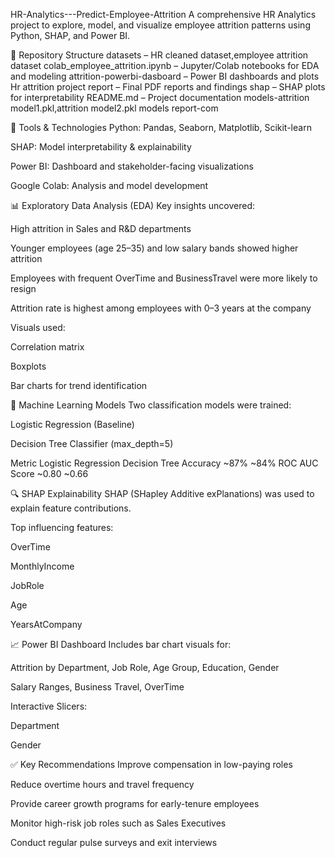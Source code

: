 HR-Analytics---Predict-Employee-Attrition
A comprehensive HR Analytics project to explore, model, and visualize employee attrition patterns using Python, SHAP, and Power BI.

📁 Repository Structure
datasets – HR cleaned dataset,employee attrition dataset
colab_employee_attrition.ipynb – Jupyter/Colab notebooks for EDA and modeling
attrition-powerbi-dasboard – Power BI dashboards and plots
Hr attrition project report – Final PDF reports and findings
shap – SHAP plots for interpretability
README.md – Project documentation
models-attrition model1.pkl,attrition model2.pkl
models report-com



🧰 Tools & Technologies
Python: Pandas, Seaborn, Matplotlib, Scikit-learn

SHAP: Model interpretability & explainability

Power BI: Dashboard and stakeholder-facing visualizations

Google Colab: Analysis and model development

📊 Exploratory Data Analysis (EDA)
Key insights uncovered:

High attrition in Sales and R&D departments

Younger employees (age 25–35) and low salary bands showed higher attrition

Employees with frequent OverTime and BusinessTravel were more likely to resign

Attrition rate is highest among employees with 0–3 years at the company

Visuals used:

Correlation matrix

Boxplots

Bar charts for trend identification

🤖 Machine Learning Models
Two classification models were trained:

Logistic Regression (Baseline)

Decision Tree Classifier (max_depth=5)

Metric	Logistic Regression	Decision Tree
Accuracy	~87%	~84%
ROC AUC Score	~0.80	~0.66

🔍 SHAP Explainability
SHAP (SHapley Additive exPlanations) was used to explain feature contributions.

Top influencing features:

OverTime

MonthlyIncome

JobRole

Age

YearsAtCompany

📈 Power BI Dashboard
Includes bar chart visuals for:

Attrition by Department, Job Role, Age Group, Education, Gender

Salary Ranges, Business Travel, OverTime

Interactive Slicers:

Department

Gender

✅ Key Recommendations
Improve compensation in low-paying roles

Reduce overtime hours and travel frequency

Provide career growth programs for early-tenure employees

Monitor high-risk job roles such as Sales Executives

Conduct regular pulse surveys and exit interviews
